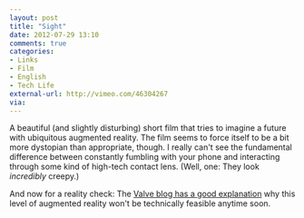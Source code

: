 ```yaml
---
layout: post
title: "Sight"
date: 2012-07-29 13:10
comments: true
categories: 
- Links
- Film
- English
- Tech Life
external-url: http://vimeo.com/46304267
via:
---
```


A beautiful (and slightly disturbing) short film that tries to imagine a future with ubiquitous augmented reality. The film seems to force itself to be a bit more dystopian than appropriate, though. I really can't see the fundamental difference between constantly fumbling with your phone and interacting through some kind of high-tech contact lens. (Well, one: They look *incredibly* creepy.)

And now for a reality check: The [Valve blog has a good explanation](http://blogs.valvesoftware.com/abrash/why-you-wont-see-hard-ar-anytime-soon/) why this level of augmented reality won't be technically feasible anytime soon.


